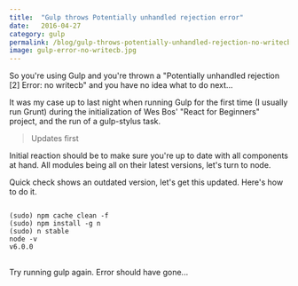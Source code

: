 ```yaml
---
title:  "Gulp throws Potentially unhandled rejection error"
date:   2016-04-27
category: gulp
permalink: /blog/gulp-throws-potentially-unhandled-rejection-no-writecb.html
image: gulp-error-no-writecb.jpg
---
```

So you're using Gulp and you're thrown a "Potentially unhandled rejection [2] Error: no writecb" and you have no idea what to do next... 

It was my case up to last night when running Gulp for the first time (I usually run Grunt) during the initialization of Wes Bos' "React for Beginners" project, and the run of a gulp-stylus task.

> Updates first

Initial reaction should be to make sure you're up to date with all components at hand. All modules being all on their latest versions, let's turn to node.

Quick check shows an outdated version, let's get this updated. Here's how to do it.

<pre>
<code class="language-ruby">
(sudo) npm cache clean -f
(sudo) npm install -g n
(sudo) n stable
node -v
v6.0.0
</code>
</pre>

Try running gulp again. Error should have gone...